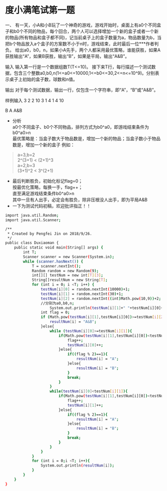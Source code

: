 # 度小满笔试第一题  
一、
有一天，小A和小B玩了一个神奇的游戏，游戏开始时，桌面上有a0个不同盒子和b0个不同的物品，每个回合，两个人可以选择增加一个新的盒子或者一个新的物品(所有物品和盒子都不同)，记当前桌子上的盒子数量为a，物品数量为b，当把b个物品放入a个盒子的方案数不小于n时，游戏结束，此时最后一位***作者判负。
给出a0，b0，n，如果小A先手，两个人都采用最优策略，谁能获胜，如果A获胜输出“A”，如果B获胜，输出“B”，如果是平局，输出“A&B”。

输入
输入第一行是一个数据组数T(T<=10)。
接下来T行，每行描述一个测试数据，包含三个整数a0,b0,n(1<=a0<=10000,1<=b0<=30,2<=n<=10^9)。分别表示桌子上初始的盒子数，球数和n值。

输出
对于每个测试数据，输出一行，仅包含一个字符串，即“A”，“B”或“A&B”。

样例输入
3
2 2 10
3 1 4
1 4 10

B
A
A&B

* 分析  
a0个不同盒子、b0个不同物品，排列方式为b0^a0，即游戏结束条件为b0^a0>n  
最优策略是：当盒子数大于物品数是，增加一个新的物品；当盒子数小于物品数是，增加一个新的盒子
例如：
> a=3,b=2   
2^(3+1) < (2+1)^3  
> a=2,b=3  
(3+1)^2 < 3^(2+1)

* 最后判断胜负，初始化标记flag=0；  
按最优化策略，每换一手，flag++；  
直至满足游戏结束条件b0^a0>n  
其中一旦有人出手，必定会有胜负，除非压根没人出手，即为平局A&B   
* 一下为测试代码初稿，欢迎批评指正！！  
```sh  
import java.util.Random;
import java.util.Scanner;

/**
 * Created by Pengfei Jin on 2018/9/26.
 */
public class Duxiaoman {
	public static void main(String[] args) {
		int T;
		Scanner scanner = new Scanner(System.in);
		while (scanner.hasNext()) {
			T = scanner.nextInt();
			Random random = new Random(9);
			int[][] testNum = new int[T][3];
			String[]resultNum = new String[T];
			for (int i = 0; i <T; i++) {
				testNum[i][0] = random.nextInt(10000)+1;
				testNum[i][1] = random.nextInt(30)+1;
				testNum[i][2] = random.nextInt((int)Math.pow(10,9))+2;
				//分别为a0,b0,n;
					System.out.println(testNum[i][1]+" "+testNum[i][0]+" "+testNum[i][2]);
				int flag = 0;
				if (Math.pow(testNum[i][1],testNum[i][0])>=testNum[i][2]||testNum[i][0]==1){
					resultNum[i] = "A&B";
				}else{
					while (testNum[i][0]>=testNum[i][1]){
						if(Math.pow(testNum[i][1],testNum[i][0])<testNum[i][2]){
							flag++;
							testNum[i][0]++;
						}else{
							if((flag % 2)==1){
								resultNum[i] = "A";
							}else{
								resultNum[i] = "B";
							}
							break;
						}
					}
					while(testNum[i][0]<testNum[i][1]){
						if(Math.pow(testNum[i][1],testNum[i][0])<testNum[i][2]){
							flag++;
							testNum[i][1]++;
						}else{
							if((flag % 2)==1){
								resultNum[i] = "A";
							}else{
								resultNum[i] = "B";
							}
							break;
						}
					}
				}
			}
			for (int i = 0;i <T; i++){
				System.out.println(resultNum[i]);
			}
		}
	}
}
```

